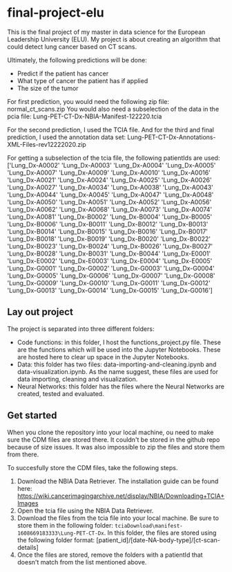 # final-project-elu
This is the final project of my master in data science for the European Leadership University (ELU). My project is about creating an algorithm that could detect lung cancer based on CT scans.

Ultimately, the following predictions will be done:
- Predict if the patient has cancer
- What type of cancer the patient has if applied
- The size of the tumor

For first prediction, you would need the following zip file: normal_ct_scans.zip
You would also need a subselection of the data in the pcia file: Lung-PET-CT-Dx-NBIA-Manifest-122220.tcia

For the second prediction, I used the TCIA file.
And for the third and final prediction, I used the annotation data set: Lung-PET-CT-Dx-Annotations-XML-Files-rev12222020.zip

For getting a subselection of the tcia file, the following patientIds are used:
['Lung_Dx-A0002' 'Lung_Dx-A0003' 'Lung_Dx-A0004' 'Lung_Dx-A0005'
 'Lung_Dx-A0007' 'Lung_Dx-A0009' 'Lung_Dx-A0010' 'Lung_Dx-A0016'
 'Lung_Dx-A0021' 'Lung_Dx-A0024' 'Lung_Dx-A0025' 'Lung_Dx-A0026'
 'Lung_Dx-A0027' 'Lung_Dx-A0034' 'Lung_Dx-A0038' 'Lung_Dx-A0043'
 'Lung_Dx-A0044' 'Lung_Dx-A0045' 'Lung_Dx-A0047' 'Lung_Dx-A0048'
 'Lung_Dx-A0050' 'Lung_Dx-A0051' 'Lung_Dx-A0052' 'Lung_Dx-A0056'
 'Lung_Dx-A0062' 'Lung_Dx-A0068' 'Lung_Dx-A0073' 'Lung_Dx-A0074'
 'Lung_Dx-A0081' 'Lung_Dx-B0002' 'Lung_Dx-B0004' 'Lung_Dx-B0005'
 'Lung_Dx-B0006' 'Lung_Dx-B0011' 'Lung_Dx-B0012' 'Lung_Dx-B0013'
 'Lung_Dx-B0014' 'Lung_Dx-B0015' 'Lung_Dx-B0016' 'Lung_Dx-B0017'
 'Lung_Dx-B0018' 'Lung_Dx-B0019' 'Lung_Dx-B0020' 'Lung_Dx-B0022'
 'Lung_Dx-B0023' 'Lung_Dx-B0024' 'Lung_Dx-B0026' 'Lung_Dx-B0027'
 'Lung_Dx-B0028' 'Lung_Dx-B0031' 'Lung_Dx-B0044' 'Lung_Dx-E0001'
 'Lung_Dx-E0002' 'Lung_Dx-E0003' 'Lung_Dx-E0004' 'Lung_Dx-E0005'
 'Lung_Dx-G0001' 'Lung_Dx-G0002' 'Lung_Dx-G0003' 'Lung_Dx-G0004'
 'Lung_Dx-G0005' 'Lung_Dx-G0006' 'Lung_Dx-G0007' 'Lung_Dx-G0008'
 'Lung_Dx-G0009' 'Lung_Dx-G0010' 'Lung_Dx-G0011' 'Lung_Dx-G0012'
 'Lung_Dx-G0013' 'Lung_Dx-G0014' 'Lung_Dx-G0015' 'Lung_Dx-G0016']

## Lay out project
The project is separated into three different folders:
- Code functions: in this folder, I host the functions_project.py file. These are the functions which will be used into the Jupyter Notebooks. These are hosted here to clear up space in the Jupyter Notebooks.
- Data: this folder has two files: data-importing-and-cleaning.ipynb and data-visualization.ipynb. As the name suggest, these files are used for data importing, cleaning and visualization.
- Neural Networks: this folder has the files where the Neural Networks are created, tested and evaluated.

 ## Get started
When you clone the repository into your local machine, ou need to make sure the CDM files are stored there. It couldn't be stored in the github repo because of size issues. It was also impossible to zip the files and store them from there.

To succesfully store the CDM files, take the following steps.
1. Download the NBIA Data Retriever. The installation guide can be found here: https://wiki.cancerimagingarchive.net/display/NBIA/Downloading+TCIA+Images
2. Open the tcia file using the NBIA Data Retriever.
3. Download the files from the tcia file into your local machine. Be sure to store them in the following folder: `tciaDownload\manifest-1608669183333\Lung-PET-CT-Dx`. In this folder, the files are stored using the following folder format: [patient_id]/[date-NA-body-type]/[ct-scan-details]
4. Once the files are stored, remove the folders with a patientId that doesn't match from the list mentioned above.